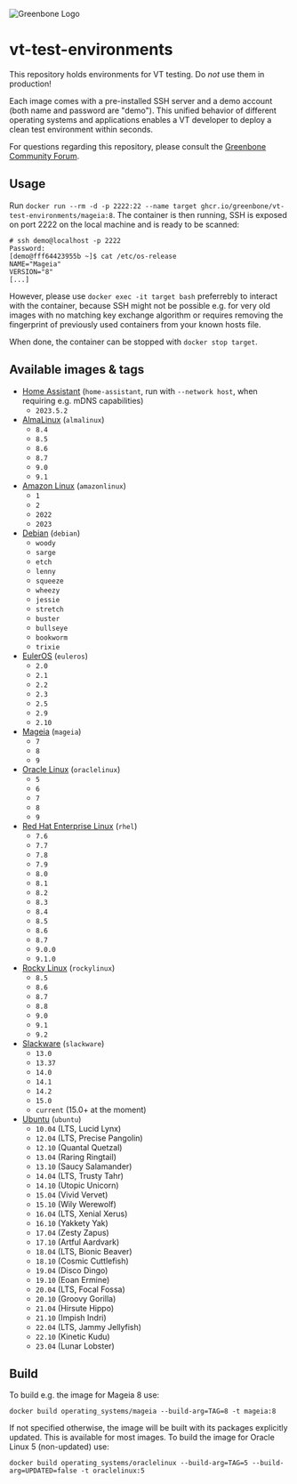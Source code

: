 ![Greenbone Logo](https://www.greenbone.net/wp-content/uploads/gb_new-logo_horizontal_rgb_small.png)

# vt-test-environments
This repository holds environments for VT testing. Do _not_ use them in production!

Each image comes with a pre-installed SSH server and a demo account (both name and password are "demo"). This unified behavior of different operating systems and applications enables a VT developer to deploy a clean test environment within seconds.

For questions regarding this repository, please consult the [Greenbone Community Forum](https://forum.greenbone.net/).

## Usage
Run `docker run --rm -d -p 2222:22 --name target ghcr.io/greenbone/vt-test-environments/mageia:8`. The container is then running, SSH is exposed on port 2222 on the local machine and is ready to be scanned:
```
# ssh demo@localhost -p 2222
Password: 
[demo@fff64423955b ~]$ cat /etc/os-release 
NAME="Mageia"
VERSION="8"
[...]
```
However, please use `docker exec -it target bash` preferrebly to interact with the container, because SSH might not be possible e.g. for very old images with no matching key exchange algorithm or requires removing the fingerprint of previously used containers from your known hosts file.

When done, the container can be stopped with `docker stop target`.
## Available images & tags
- [Home Assistant](https://ghcr.io/greenbone/vt-test-environments/home-assistant) (`home-assistant`, run with `--network host`, when requiring e.g. mDNS capabilities)
    - `2023.5.2`
- [AlmaLinux](https://ghcr.io/greenbone/vt-test-environments/almalinux) (`almalinux`)
    - `8.4`
    - `8.5`
    - `8.6`
    - `8.7`
    - `9.0`
    - `9.1`
- [Amazon Linux](https://ghcr.io/greenbone/vt-test-environments/amazonlinux) (`amazonlinux`)
    - `1`
    - `2`
    - `2022`
    - `2023`
- [Debian](https://ghcr.io/greenbone/vt-test-environments/debian) (`debian`)
    - `woody`
    - `sarge`
    - `etch`
    - `lenny`
    - `squeeze`
    - `wheezy`
    - `jessie`
    - `stretch`
    - `buster`
    - `bullseye`
    - `bookworm`
    - `trixie`
- [EulerOS](https://ghcr.io/greenbone/vt-test-environments/euleros) (`euleros`)
    - `2.0`
    - `2.1`
    - `2.2`
    - `2.3`
    - `2.5`
    - `2.9`
    - `2.10`
- [Mageia](https://ghcr.io/greenbone/vt-test-environments/mageia) (`mageia`)
    - `7`
    - `8`
    - `9`
- [Oracle Linux](https://ghcr.io/greenbone/vt-test-environments/oraclelinux) (`oraclelinux`)
    - `5`
    - `6`
    - `7`
    - `8`
    - `9`
- [Red Hat Enterprise Linux](https://ghcr.io/greenbone/vt-test-environments/rhel) (`rhel`)
    - `7.6`
    - `7.7`
    - `7.8`
    - `7.9`
    - `8.0`
    - `8.1`
    - `8.2`
    - `8.3`
    - `8.4`
    - `8.5`
    - `8.6`
    - `8.7`
    - `9.0.0`
    - `9.1.0`
- [Rocky Linux](https://ghcr.io/greenbone/vt-test-environments/rockylinux) (`rockylinux`)
    - `8.5`
    - `8.6`
    - `8.7`
    - `8.8`
    - `9.0`
    - `9.1`
    - `9.2`
- [Slackware](https://ghcr.io/greenbone/vt-test-environments/slackware) (`slackware`)
    - `13.0`
    - `13.37`
    - `14.0`
    - `14.1`
    - `14.2`
    - `15.0`
    - `current` (15.0+ at the moment)
- [Ubuntu](https://ghcr.io/greenbone/vt-test-environments/ubuntu) (`ubuntu`)
    - `10.04` (LTS, Lucid Lynx)
    - `12.04` (LTS, Precise Pangolin)
    - `12.10` (Quantal Quetzal)
    - `13.04` (Raring Ringtail)
    - `13.10` (Saucy Salamander)
    - `14.04` (LTS, Trusty Tahr)
    - `14.10` (Utopic Unicorn)
    - `15.04` (Vivid Vervet)
    - `15.10` (Wily Werewolf)
    - `16.04` (LTS, Xenial Xerus)
    - `16.10` (Yakkety Yak)
    - `17.04` (Zesty Zapus)
    - `17.10` (Artful Aardvark)
    - `18.04` (LTS, Bionic Beaver)
    - `18.10` (Cosmic Cuttlefish)
    - `19.04` (Disco Dingo)
    - `19.10` (Eoan Ermine)
    - `20.04` (LTS, Focal Fossa)
    - `20.10` (Groovy Gorilla)
    - `21.04` (Hirsute Hippo)
    - `21.10` (Impish Indri)
    - `22.04` (LTS, Jammy Jellyfish)
    - `22.10` (Kinetic Kudu)
    - `23.04` (Lunar Lobster)

## Build
To build e.g. the image for Mageia 8 use:
```
docker build operating_systems/mageia --build-arg=TAG=8 -t mageia:8
```

If not specified otherwise, the image will be built with its packages explicitly updated. This is available for most images. To build the image for Oracle Linux 5 (non-updated) use:
```
docker build operating_systems/oraclelinux --build-arg=TAG=5 --build-arg=UPDATED=false -t oraclelinux:5
```
